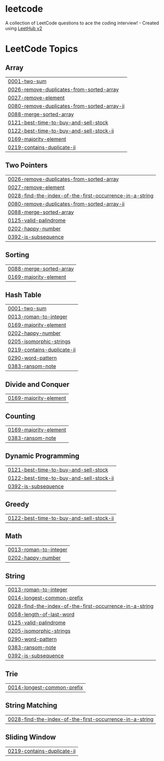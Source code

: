 # leetcode
A collection of LeetCode questions to ace the coding interview! - Created using [LeetHub v2](https://github.com/arunbhardwaj/LeetHub-2.0)

<!---LeetCode Topics Start-->
# LeetCode Topics
## Array
|  |
| ------- |
| [0001-two-sum](https://github.com/ryus2002/leetcode/tree/master/0001-two-sum) |
| [0026-remove-duplicates-from-sorted-array](https://github.com/ryus2002/leetcode/tree/master/0026-remove-duplicates-from-sorted-array) |
| [0027-remove-element](https://github.com/ryus2002/leetcode/tree/master/0027-remove-element) |
| [0080-remove-duplicates-from-sorted-array-ii](https://github.com/ryus2002/leetcode/tree/master/0080-remove-duplicates-from-sorted-array-ii) |
| [0088-merge-sorted-array](https://github.com/ryus2002/leetcode/tree/master/0088-merge-sorted-array) |
| [0121-best-time-to-buy-and-sell-stock](https://github.com/ryus2002/leetcode/tree/master/0121-best-time-to-buy-and-sell-stock) |
| [0122-best-time-to-buy-and-sell-stock-ii](https://github.com/ryus2002/leetcode/tree/master/0122-best-time-to-buy-and-sell-stock-ii) |
| [0169-majority-element](https://github.com/ryus2002/leetcode/tree/master/0169-majority-element) |
| [0219-contains-duplicate-ii](https://github.com/ryus2002/leetcode/tree/master/0219-contains-duplicate-ii) |
## Two Pointers
|  |
| ------- |
| [0026-remove-duplicates-from-sorted-array](https://github.com/ryus2002/leetcode/tree/master/0026-remove-duplicates-from-sorted-array) |
| [0027-remove-element](https://github.com/ryus2002/leetcode/tree/master/0027-remove-element) |
| [0028-find-the-index-of-the-first-occurrence-in-a-string](https://github.com/ryus2002/leetcode/tree/master/0028-find-the-index-of-the-first-occurrence-in-a-string) |
| [0080-remove-duplicates-from-sorted-array-ii](https://github.com/ryus2002/leetcode/tree/master/0080-remove-duplicates-from-sorted-array-ii) |
| [0088-merge-sorted-array](https://github.com/ryus2002/leetcode/tree/master/0088-merge-sorted-array) |
| [0125-valid-palindrome](https://github.com/ryus2002/leetcode/tree/master/0125-valid-palindrome) |
| [0202-happy-number](https://github.com/ryus2002/leetcode/tree/master/0202-happy-number) |
| [0392-is-subsequence](https://github.com/ryus2002/leetcode/tree/master/0392-is-subsequence) |
## Sorting
|  |
| ------- |
| [0088-merge-sorted-array](https://github.com/ryus2002/leetcode/tree/master/0088-merge-sorted-array) |
| [0169-majority-element](https://github.com/ryus2002/leetcode/tree/master/0169-majority-element) |
## Hash Table
|  |
| ------- |
| [0001-two-sum](https://github.com/ryus2002/leetcode/tree/master/0001-two-sum) |
| [0013-roman-to-integer](https://github.com/ryus2002/leetcode/tree/master/0013-roman-to-integer) |
| [0169-majority-element](https://github.com/ryus2002/leetcode/tree/master/0169-majority-element) |
| [0202-happy-number](https://github.com/ryus2002/leetcode/tree/master/0202-happy-number) |
| [0205-isomorphic-strings](https://github.com/ryus2002/leetcode/tree/master/0205-isomorphic-strings) |
| [0219-contains-duplicate-ii](https://github.com/ryus2002/leetcode/tree/master/0219-contains-duplicate-ii) |
| [0290-word-pattern](https://github.com/ryus2002/leetcode/tree/master/0290-word-pattern) |
| [0383-ransom-note](https://github.com/ryus2002/leetcode/tree/master/0383-ransom-note) |
## Divide and Conquer
|  |
| ------- |
| [0169-majority-element](https://github.com/ryus2002/leetcode/tree/master/0169-majority-element) |
## Counting
|  |
| ------- |
| [0169-majority-element](https://github.com/ryus2002/leetcode/tree/master/0169-majority-element) |
| [0383-ransom-note](https://github.com/ryus2002/leetcode/tree/master/0383-ransom-note) |
## Dynamic Programming
|  |
| ------- |
| [0121-best-time-to-buy-and-sell-stock](https://github.com/ryus2002/leetcode/tree/master/0121-best-time-to-buy-and-sell-stock) |
| [0122-best-time-to-buy-and-sell-stock-ii](https://github.com/ryus2002/leetcode/tree/master/0122-best-time-to-buy-and-sell-stock-ii) |
| [0392-is-subsequence](https://github.com/ryus2002/leetcode/tree/master/0392-is-subsequence) |
## Greedy
|  |
| ------- |
| [0122-best-time-to-buy-and-sell-stock-ii](https://github.com/ryus2002/leetcode/tree/master/0122-best-time-to-buy-and-sell-stock-ii) |
## Math
|  |
| ------- |
| [0013-roman-to-integer](https://github.com/ryus2002/leetcode/tree/master/0013-roman-to-integer) |
| [0202-happy-number](https://github.com/ryus2002/leetcode/tree/master/0202-happy-number) |
## String
|  |
| ------- |
| [0013-roman-to-integer](https://github.com/ryus2002/leetcode/tree/master/0013-roman-to-integer) |
| [0014-longest-common-prefix](https://github.com/ryus2002/leetcode/tree/master/0014-longest-common-prefix) |
| [0028-find-the-index-of-the-first-occurrence-in-a-string](https://github.com/ryus2002/leetcode/tree/master/0028-find-the-index-of-the-first-occurrence-in-a-string) |
| [0058-length-of-last-word](https://github.com/ryus2002/leetcode/tree/master/0058-length-of-last-word) |
| [0125-valid-palindrome](https://github.com/ryus2002/leetcode/tree/master/0125-valid-palindrome) |
| [0205-isomorphic-strings](https://github.com/ryus2002/leetcode/tree/master/0205-isomorphic-strings) |
| [0290-word-pattern](https://github.com/ryus2002/leetcode/tree/master/0290-word-pattern) |
| [0383-ransom-note](https://github.com/ryus2002/leetcode/tree/master/0383-ransom-note) |
| [0392-is-subsequence](https://github.com/ryus2002/leetcode/tree/master/0392-is-subsequence) |
## Trie
|  |
| ------- |
| [0014-longest-common-prefix](https://github.com/ryus2002/leetcode/tree/master/0014-longest-common-prefix) |
## String Matching
|  |
| ------- |
| [0028-find-the-index-of-the-first-occurrence-in-a-string](https://github.com/ryus2002/leetcode/tree/master/0028-find-the-index-of-the-first-occurrence-in-a-string) |
## Sliding Window
|  |
| ------- |
| [0219-contains-duplicate-ii](https://github.com/ryus2002/leetcode/tree/master/0219-contains-duplicate-ii) |
<!---LeetCode Topics End-->